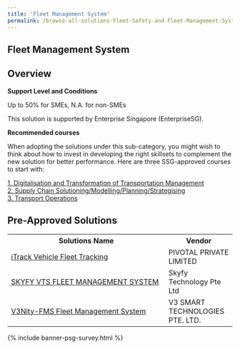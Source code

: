 ```yaml
---
title: 'Fleet Management System'
permalink: /browse-all-solutions-Fleet-Safety-and-Fleet-Management-System/Fleet-Management-System
---
```


## Fleet Management System
## Overview

**Support Level and Conditions**

Up to 50% for SMEs, N.A. for non-SMEs

This solution is supported by Enterprise Singapore (EnterpriseSG).

**Recommended courses**

When adopting the solutions under this sub-category, you might wish to think about how to invest in developing the right skillsets to complement the new solution for better performance. Here are three SSG-approved courses to start with:

<a href='https://sfec.enterprisejobskills.gov.sg/Course_Internet/CourseDetail.aspx?CoursesReferenceNumber=TGS-2020513528'  target='_blank' rel='noopener'>1. Digitalisation and Transformation of Transportation Management </a><br>
<a href='https://sfec.enterprisejobskills.gov.sg/Course_Internet/CourseDetail.aspx?CoursesReferenceNumber=TGS-2020503586'  target='_blank' rel='noopener'>2. Supply Chain Solutioning/Modelling/Planning/Strategising</a><br>
<a href='https://sfec.enterprisejobskills.gov.sg/Course_Internet/CourseDetail.aspx?CoursesReferenceNumber=TGS-2019504063'  target='_blank' rel='noopener'>3. Transport Operations</a><br>

## Pre-Approved Solutions

<table>
<tr>
<th style='width: auto;'><b>Solutions Name</b></th>
<th style='width: 30%;'><b>Vendor</b></th>
</tr>
<tr>
<td><a href='/productivity-solutions-grant/solutionrepo/201136382G-Trck-Vhcl-Flt-Trckng-G' target='_blank'>iTrack Vehicle Fleet Tracking</a><br></td>
<td>PIVOTAL PRIVATE LIMITED</td>
</tr>
<tr>
<td><a href='/productivity-solutions-grant/solutionrepo/201316550G-SKYFY-VTS-FLEET-MANAGEMENT-SYSTEM-G' target='_blank'>SKYFY VTS FLEET MANAGEMENT SYSTEM</a><br></td>
<td>Skyfy Technology Pte Ltd</td>
</tr>
<tr>
<td><a href='/productivity-solutions-grant/solutionrepo/200101511N-V3NtyFMS-Flt-MGT-Systm-G' target='_blank'>V3Nity-FMS Fleet Management System</a><br></td>
<td>V3 SMART TECHNOLOGIES PTE. LTD.</td>
</tr>
</table>

{% include banner-psg-survey.html %}
